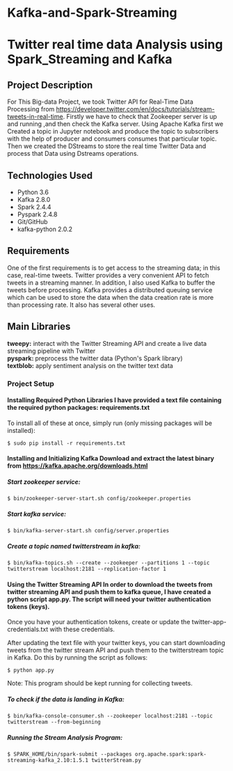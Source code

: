 # Kafka-and-Spark-Streaming

# Twitter real time data Analysis using Spark_Streaming and Kafka

## Project Description
For This Big-data Project, we took Twitter API for Real-Time Data Processing from https://developer.twitter.com/en/docs/tutorials/stream-tweets-in-real-time.
Firstly we have to check that Zookeeper server is up and running ,and then check the Kafka server.
Using Apache Kafka first we Created a topic in Jupyter notebook and produce the topic to subscribers with the help of producer and consumers consumes that particular topic. 
Then we created the DStreams to store the real time Twitter Data and process that Data using Dstreams operations.

## Technologies Used
* Python 3.6
* Kafka 2.8.0
* Spark 2.4.4
* Pyspark 2.4.8
* Git/GitHub
* kafka-python 2.0.2

## Requirements 
One of the first requirements is to get access to the streaming data; in this case, real-time tweets. 
Twitter provides a very convenient API to fetch tweets in a streaming manner.
In addition, I also used Kafka to buffer the tweets before processing. 
Kafka provides a distributed queuing service which can be used to store the data when the data creation rate is more than processing rate. It also has several other uses.

## Main Libraries
<b> tweepy:</b> interact with the Twitter Streaming API and create a live data streaming pipeline with Twitter <br>
<b> pyspark: </b>preprocess the twitter data (Python's Spark library) <br>
<b> textblob:</b> apply sentiment analysis on the twitter text data <br>

### Project Setup

#### Installing Required Python Libraries I have provided a text file containing the required python packages: requirements.txt

To install all of these at once, simply run (only missing packages will be installed):
```
$ sudo pip install -r requirements.txt
```

#### Installing and Initializing Kafka Download and extract the latest binary from https://kafka.apache.org/downloads.html
##### Start zookeeper service:
```
$ bin/zookeeper-server-start.sh config/zookeeper.properties
```
##### Start kafka service:
```
$ bin/kafka-server-start.sh config/server.properties
```
##### Create a topic named twitterstream in kafka:
```
$ bin/kafka-topics.sh --create --zookeeper --partitions 1 --topic twitterstream localhost:2181 --replication-factor 1
```
#### Using the Twitter Streaming API In order to download the tweets from twitter streaming API and push them to kafka queue, I have created a python script app.py. The script will need your twitter authentication tokens (keys).

Once you have your authentication tokens, create or update the twitter-app-credentials.txt with these credentials.

After updating the text file with your twitter keys, you can start downloading tweets from the twitter stream API and push them to the twitterstream topic in Kafka. Do this by running the script as follows:
```
$ python app.py
```
Note: This program should be kept running for collecting tweets.

##### To check if the data is landing in Kafka: 
```
$ bin/kafka-console-consumer.sh --zookeeper localhost:2181 --topic twitterstream --from-beginning
```
##### Running the Stream Analysis Program: 
```
$ SPARK_HOME/bin/spark-submit --packages org.apache.spark:spark-streaming-kafka_2.10:1.5.1 twitterStream.py
```
